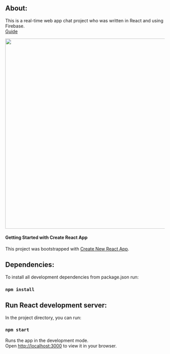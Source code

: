 ## About:

This is a real-time web app chat project who was written in React and using Firebase.\
[Guide](https://www.youtube.com/watch?v=k4mjF4sPITE&t=5581s&ab_channel=LamaDev)

<img src="/public/video3269118965.mp4" style="height: 600px;">

#### Getting Started with Create React App

This project was bootstrapped with [Create New React App](https://reactjs.org/docs/create-a-new-react-app.html).

## Dependencies:

To install all development dependencies from package.json run:

### `npm install`

## Run React development server:

In the project directory, you can run:

### `npm start`

Runs the app in the development mode.\
Open [http://localhost:3000](http://localhost:3000) to view it in your browser.
